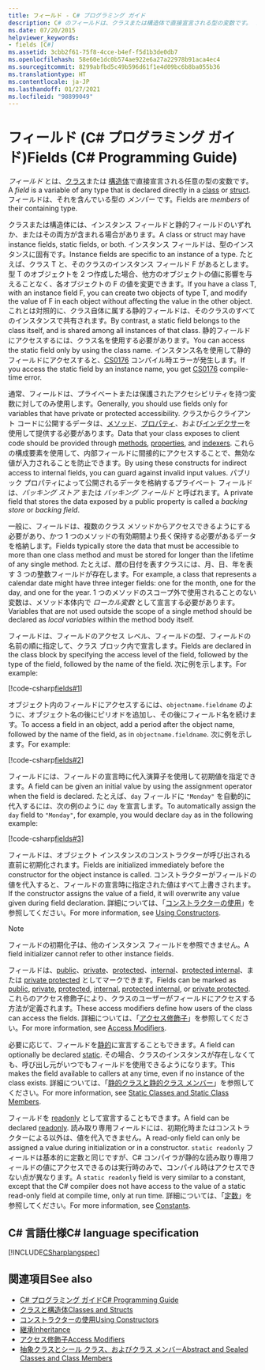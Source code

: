 ```yaml
---
title: フィールド - C# プログラミング ガイド
description: C# のフィールドは、クラスまたは構造体で直接宣言される型の変数です。 フィールドは、それを含んでいる型のメンバーです。
ms.date: 07/20/2015
helpviewer_keywords:
- fields [C#]
ms.assetid: 3cbb2f61-75f8-4cce-b4ef-f5d1b3de0db7
ms.openlocfilehash: 58e60e1dc0b574ae922e6a27a22978b91aca4ec4
ms.sourcegitcommit: 8299abfbd5c49b596d61f1e4d09bc6b8ba055b36
ms.translationtype: HT
ms.contentlocale: ja-JP
ms.lasthandoff: 01/27/2021
ms.locfileid: "98899049"
---
```

# <a name="fields-c-programming-guide"></a><span data-ttu-id="479f2-104">フィールド (C# プログラミング ガイド)</span><span class="sxs-lookup"><span data-stu-id="479f2-104">Fields (C# Programming Guide)</span></span>

<span data-ttu-id="479f2-105">*フィールド* とは、[クラス](../../language-reference/keywords/class.md)または [構造体](../../language-reference/builtin-types/struct.md)で直接宣言される任意の型の変数です。</span><span class="sxs-lookup"><span data-stu-id="479f2-105">A *field* is a variable of any type that is declared directly in a [class](../../language-reference/keywords/class.md) or [struct](../../language-reference/builtin-types/struct.md).</span></span> <span data-ttu-id="479f2-106">フィールドは、それを含んでいる型の *メンバー* です。</span><span class="sxs-lookup"><span data-stu-id="479f2-106">Fields are *members* of their containing type.</span></span>

<span data-ttu-id="479f2-107">クラスまたは構造体には、インスタンス フィールドと静的フィールドのいずれか、またはその両方が含まれる場合があります。</span><span class="sxs-lookup"><span data-stu-id="479f2-107">A class or struct may have instance fields, static fields, or both.</span></span> <span data-ttu-id="479f2-108">インスタンス フィールドは、型のインスタンスに固有です。</span><span class="sxs-lookup"><span data-stu-id="479f2-108">Instance fields are specific to an instance of a type.</span></span> <span data-ttu-id="479f2-109">たとえば、クラス T と、そのクラスのインスタンス フィールド F があるとします。型 T のオブジェクトを 2 つ作成した場合、他方のオブジェクトの値に影響を与えることなく、各オブジェクトの F の値を変更できます。</span><span class="sxs-lookup"><span data-stu-id="479f2-109">If you have a class T, with an instance field F, you can create two objects of type T, and modify the value of F in each object without affecting the value in the other object.</span></span> <span data-ttu-id="479f2-110">これとは対照的に、クラス自体に属する静的フィールドは、そのクラスのすべてのインスタンスで共有されます。</span><span class="sxs-lookup"><span data-stu-id="479f2-110">By contrast, a static field belongs to the class itself, and is shared among all instances of that class.</span></span> <span data-ttu-id="479f2-111">静的フィールドにアクセスするには、クラス名を使用する必要があります。</span><span class="sxs-lookup"><span data-stu-id="479f2-111">You can access the static field only by using the class name.</span></span> <span data-ttu-id="479f2-112">インスタンス名を使用して静的フィールドにアクセスすると、[CS0176](../../misc/cs0176.md) コンパイル時エラーが発生します。</span><span class="sxs-lookup"><span data-stu-id="479f2-112">If you access the static field by an instance name, you get [CS0176](../../misc/cs0176.md) compile-time error.</span></span>

<span data-ttu-id="479f2-113">通常、フィールドは、プライベートまたは保護されたアクセシビリティを持つ変数に対してのみ使用します。</span><span class="sxs-lookup"><span data-stu-id="479f2-113">Generally, you should use fields only for variables that have private or protected accessibility.</span></span> <span data-ttu-id="479f2-114">クラスからクライアント コードに公開するデータは、[メソッド](./methods.md)、[プロパティ](./properties.md)、および[インデクサー](../indexers/index.md)を使用して提供する必要があります。</span><span class="sxs-lookup"><span data-stu-id="479f2-114">Data that your class exposes to client code should be provided through [methods](./methods.md), [properties](./properties.md), and [indexers](../indexers/index.md).</span></span> <span data-ttu-id="479f2-115">これらの構成要素を使用して、内部フィールドに間接的にアクセスすることで、無効な値が入力されることを防止できます。</span><span class="sxs-lookup"><span data-stu-id="479f2-115">By using these constructs for indirect access to internal fields, you can guard against invalid input values.</span></span> <span data-ttu-id="479f2-116">パブリック プロパティによって公開されるデータを格納するプライベート フィールドは、*バッキング ストア* または *バッキング フィールド* と呼ばれます。</span><span class="sxs-lookup"><span data-stu-id="479f2-116">A private field that stores the data exposed by a public property is called a *backing store* or *backing field*.</span></span>

<span data-ttu-id="479f2-117">一般に、フィールドは、複数のクラス メソッドからアクセスできるようにする必要があり、かつ 1 つのメソッドの有効期間より長く保持する必要があるデータを格納します。</span><span class="sxs-lookup"><span data-stu-id="479f2-117">Fields typically store the data that must be accessible to more than one class method and must be stored for longer than the lifetime of any single method.</span></span> <span data-ttu-id="479f2-118">たとえば、暦の日付を表すクラスには、月、日、年を表す 3 つの整数フィールドが存在します。</span><span class="sxs-lookup"><span data-stu-id="479f2-118">For example, a class that represents a calendar date might have three integer fields: one for the month, one for the day, and one for the year.</span></span> <span data-ttu-id="479f2-119">1 つのメソッドのスコープ外で使用されることのない変数は、メソッド本体内で *ローカル変数* として宣言する必要があります。</span><span class="sxs-lookup"><span data-stu-id="479f2-119">Variables that are not used outside the scope of a single method should be declared as *local variables* within the method body itself.</span></span>

<span data-ttu-id="479f2-120">フィールドは、フィールドのアクセス レベル、フィールドの型、フィールドの名前の順に指定して、クラス ブロック内で宣言します。</span><span class="sxs-lookup"><span data-stu-id="479f2-120">Fields are declared in the class block by specifying the access level of the field, followed by the type of the field, followed by the name of the field.</span></span> <span data-ttu-id="479f2-121">次に例を示します。</span><span class="sxs-lookup"><span data-stu-id="479f2-121">For example:</span></span>

[!code-csharp[fields#1](snippets/fields/Program.cs#1)]

<span data-ttu-id="479f2-122">オブジェクト内のフィールドにアクセスするには、`objectname.fieldname` のように、オブジェクト名の後にピリオドを追加し、その後にフィールド名を続けます。</span><span class="sxs-lookup"><span data-stu-id="479f2-122">To access a field in an object, add a period after the object name, followed by the name of the field, as in `objectname.fieldname`.</span></span> <span data-ttu-id="479f2-123">次に例を示します。</span><span class="sxs-lookup"><span data-stu-id="479f2-123">For example:</span></span>

[!code-csharp[fields#2](snippets/fields/Program.cs#2)]

<span data-ttu-id="479f2-124">フィールドには、フィールドの宣言時に代入演算子を使用して初期値を指定できます。</span><span class="sxs-lookup"><span data-stu-id="479f2-124">A field can be given an initial value by using the assignment operator when the field is declared.</span></span> <span data-ttu-id="479f2-125">たとえば、`day` フィールドに `"Monday"` を自動的に代入するには、次の例のように `day` を宣言します。</span><span class="sxs-lookup"><span data-stu-id="479f2-125">To automatically assign the `day` field to `"Monday"`, for example, you would declare `day` as in the following example:</span></span>

[!code-csharp[fields#3](snippets/fields/Program.cs#3)]

<span data-ttu-id="479f2-126">フィールドは、オブジェクト インスタンスのコンストラクターが呼び出される直前に初期化されます。</span><span class="sxs-lookup"><span data-stu-id="479f2-126">Fields are initialized immediately before the constructor for the object instance is called.</span></span> <span data-ttu-id="479f2-127">コンストラクターがフィールドの値を代入すると、フィールドの宣言時に指定された値はすべて上書きされます。</span><span class="sxs-lookup"><span data-stu-id="479f2-127">If the constructor assigns the value of a field, it will overwrite any value given during field declaration.</span></span> <span data-ttu-id="479f2-128">詳細については、「[コンストラクターの使用](./using-constructors.md)」を参照してください。</span><span class="sxs-lookup"><span data-stu-id="479f2-128">For more information, see [Using Constructors](./using-constructors.md).</span></span>

> [!NOTE]
> <span data-ttu-id="479f2-129">フィールドの初期化子は、他のインスタンス フィールドを参照できません。</span><span class="sxs-lookup"><span data-stu-id="479f2-129">A field initializer cannot refer to other instance fields.</span></span>

<span data-ttu-id="479f2-130">フィールドは、[public](../../language-reference/keywords/public.md)、[private](../../language-reference/keywords/private.md)、[protected](../../language-reference/keywords/protected.md)、[internal](../../language-reference/keywords/internal.md)、[protected internal](../../language-reference/keywords/protected-internal.md)、または [private protected](../../language-reference/keywords/private-protected.md) としてマークできます。</span><span class="sxs-lookup"><span data-stu-id="479f2-130">Fields can be marked as [public](../../language-reference/keywords/public.md), [private](../../language-reference/keywords/private.md), [protected](../../language-reference/keywords/protected.md), [internal](../../language-reference/keywords/internal.md), [protected internal](../../language-reference/keywords/protected-internal.md), or [private protected](../../language-reference/keywords/private-protected.md).</span></span> <span data-ttu-id="479f2-131">これらのアクセス修飾子により、クラスのユーザーがフィールドにアクセスする方法が定義されます。</span><span class="sxs-lookup"><span data-stu-id="479f2-131">These access modifiers define how users of the class can access the fields.</span></span> <span data-ttu-id="479f2-132">詳細については、「[アクセス修飾子](./access-modifiers.md)」を参照してください。</span><span class="sxs-lookup"><span data-stu-id="479f2-132">For more information, see [Access Modifiers](./access-modifiers.md).</span></span>

<span data-ttu-id="479f2-133">必要に応じて、フィールドを[静的](../../language-reference/keywords/static.md)に宣言することもできます。</span><span class="sxs-lookup"><span data-stu-id="479f2-133">A field can optionally be declared [static](../../language-reference/keywords/static.md).</span></span> <span data-ttu-id="479f2-134">その場合、クラスのインスタンスが存在しなくても、呼び出し元がいつでもフィールドを使用できるようになります。</span><span class="sxs-lookup"><span data-stu-id="479f2-134">This makes the field available to callers at any time, even if no instance of the class exists.</span></span> <span data-ttu-id="479f2-135">詳細については、「[静的クラスと静的クラス メンバー](./static-classes-and-static-class-members.md)」を参照してください。</span><span class="sxs-lookup"><span data-stu-id="479f2-135">For more information, see [Static Classes and Static Class Members](./static-classes-and-static-class-members.md).</span></span>

<span data-ttu-id="479f2-136">フィールドを [readonly](../../language-reference/keywords/readonly.md) として宣言することもできます。</span><span class="sxs-lookup"><span data-stu-id="479f2-136">A field can be declared [readonly](../../language-reference/keywords/readonly.md).</span></span> <span data-ttu-id="479f2-137">読み取り専用フィールドには、初期化時またはコンストラクターによる以外は、値を代入できません。</span><span class="sxs-lookup"><span data-stu-id="479f2-137">A read-only field can only be assigned a value during initialization or in a constructor.</span></span> <span data-ttu-id="479f2-138">`static readonly` フィールドは基本的に定数と同じですが、C# コンパイラが静的な読み取り専用フィールドの値にアクセスできるのは実行時のみで、コンパイル時はアクセスできない点が異なります。</span><span class="sxs-lookup"><span data-stu-id="479f2-138">A `static readonly` field is very similar to a constant, except that the C# compiler does not have access to the value of a static read-only field at compile time, only at run time.</span></span> <span data-ttu-id="479f2-139">詳細については、「[定数](./constants.md)」を参照してください。</span><span class="sxs-lookup"><span data-stu-id="479f2-139">For more information, see [Constants](./constants.md).</span></span>

## <a name="c-language-specification"></a><span data-ttu-id="479f2-140">C# 言語仕様</span><span class="sxs-lookup"><span data-stu-id="479f2-140">C# language specification</span></span>

[!INCLUDE[CSharplangspec](~/includes/csharplangspec-md.md)]

## <a name="see-also"></a><span data-ttu-id="479f2-141">関連項目</span><span class="sxs-lookup"><span data-stu-id="479f2-141">See also</span></span>

- [<span data-ttu-id="479f2-142">C# プログラミング ガイド</span><span class="sxs-lookup"><span data-stu-id="479f2-142">C# Programming Guide</span></span>](../index.md)
- [<span data-ttu-id="479f2-143">クラスと構造体</span><span class="sxs-lookup"><span data-stu-id="479f2-143">Classes and Structs</span></span>](./index.md)
- [<span data-ttu-id="479f2-144">コンストラクターの使用</span><span class="sxs-lookup"><span data-stu-id="479f2-144">Using Constructors</span></span>](./using-constructors.md)
- [<span data-ttu-id="479f2-145">継承</span><span class="sxs-lookup"><span data-stu-id="479f2-145">Inheritance</span></span>](./inheritance.md)
- [<span data-ttu-id="479f2-146">アクセス修飾子</span><span class="sxs-lookup"><span data-stu-id="479f2-146">Access Modifiers</span></span>](./access-modifiers.md)
- [<span data-ttu-id="479f2-147">抽象クラスとシール クラス、およびクラス メンバー</span><span class="sxs-lookup"><span data-stu-id="479f2-147">Abstract and Sealed Classes and Class Members</span></span>](./abstract-and-sealed-classes-and-class-members.md)

